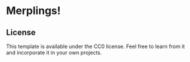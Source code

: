 # Merplings!

## License

This template is available under the CC0 license. Feel free to learn from it and incorporate it in your own projects.
